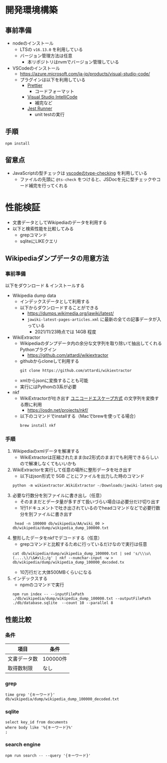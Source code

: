 # 開発環境構築
## 事前準備
- nodeのインストール
  - LTSの `v16.13.0` を利用している
  - バージョン管理方法は任意
    - 本リポジトリはnvmでバージョン管理している
- VSCodeのインストール
  - https://azure.microsoft.com/ja-jp/products/visual-studio-code/
  - プラグインは以下を利用している
    - [Prettier](https://marketplace.visualstudio.com/items?itemName=esbenp.prettier-vscode)
      - コードフォーマット
    - [Visual Studio IntelliCode](https://marketplace.visualstudio.com/items?itemName=VisualStudioExptTeam.vscodeintellicode)
      - 補完など
    - [Jest Runner](https://marketplace.visualstudio.com/items?itemName=firsttris.vscode-jest-runner)
      - unit testの実行

## 手順
```shell
npm install
```

## 留意点
- JavaScriptの型チェックは [vscodeのtype-checking](https://code.visualstudio.com/docs/languages/javascript#_type-checking) を利用している
  - ファイルの先頭に `@ts-check` をつけると、JSDocを元に型チェックやコード補完を行ってくれる

# 性能検証
- 文書データとしてWikipediaのデータを利用する
- 以下と検索性能を比較してみる
  - grepコマンド
  - sqliteにLIKEクエリ

## Wikipediaダンプデータの用意方法

### 事前準備
以下をダウンロード & インストールする

- Wikipedia dump data
  - インデックスデータとして利用する
  - 以下からダウンロードすることができる
    - https://dumps.wikimedia.org/jawiki/latest/
    - `jawiki-latest-pages-articles.xml` に最新の全ての記事データが入っている
        - 2021/11/23時点では 14GB 程度
- WikiExtractor
  - Wikipediaのダンプデータ内の余分な文字列を取り除いて抽出してくれるPythonプラグイン
    - https://github.com/attardi/wikiextractor
  - githubからcloneして利用する
    ```shell
    git clone https://github.com/attardi/wikiextractor
    ```
  - xmlからjsonに変換することも可能
  - 実行にはPythonの3系が必要
- nkf
  - WikiExtractorが吐き出す [ユニコードエスケープ方式](http://una.soragoto.net/topics/12.html) の文字列を変換する際に利用
    - https://osdn.net/projects/nkf/
  - 以下のコマンドでinstallする（Macでbrewを使ってる場合）
    ```shell
    brew install nkf
    ```

### 手順

1. Wikipediaのxmlデータを解凍する
    - WikiExtractorは圧縮されたまま(bz2形式のまま)でも利用できるらしいので解凍しなくてもいいかも
2. WikiExtractorを実行して任意の場所に整形データを吐き出す
    - 以下はjson形式で 5GB ごとにファイルを出力した時のコマンド
    ```python
    python -m wikiextractor.WikiExtractor ~/Downloads/jawiki-latest-pages-articles.xml --processes 8 -o ~/projects/node-js-full-text-search-engine/db/wikipedia --json -b 5G
    ```
3. 必要な行数分を別ファイルに書き出し（任意）
    - そのままだとデータ量が多すぎて扱いづらい場合は必要分だけ切り出す
    - 1行1ドキュメントで吐き出されているのでheadコマンドなどで必要行数分を別ファイルに書き出す
    ```shell
     head -n 100000 db/wikipedia/AA/wiki_00 > db/wikipedia/dump/wikipedia_dump_100000.txt
    ```
4. 整形したデータをnkfでデコードする（任意）
    - grepコマンドと比較するために行っているだけなので実行は任意
    ```shell
    cat db/wikipedia/dump/wikipedia_dump_100000.txt | sed 's/\\\u\(....\)/\&#x\1;/g' | nkf --numchar-input -w > db/wikipedia/dump/wikipedia_dump_100000_decoded.tx
    ```
    - 10万行だと大体500MBくらいになる
5. インデックスする
    - npmのコマンドで実行
    ```shell
    npm run index -- --inputFilePath ./db/wikipedia/dump/wikipedia_dump_100000.txt --outputFilePath ./db/database.sqlite  --count 10 --parallel 8
    ```

## 性能比較

### 条件
項目|条件
---|---
文書データ数|100000件
取得数制限|なし

### grep
```shell
time grep '{キーワード}' db/wikipedia/dump/wikipedia_dump_100000_decoded.txt
```

### sqlite
```sqlite
select key_id from documents
where body like '%{キーワード}%'
;
```

### search engine
```shell
npm run search -- --query '{キーワード}'
```
